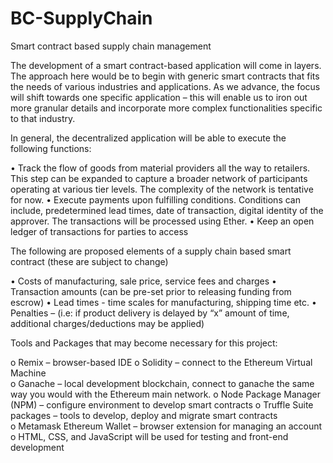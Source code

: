 # BC-SupplyChain
Smart contract based supply chain management

The development of a smart contract-based application will come in layers. The approach here would be to begin with generic smart contracts that fits the needs of various industries and applications. As we advance, the focus will shift towards one specific application – this will enable us to iron out more granular details and incorporate more complex functionalities specific to that industry. 

In general, the decentralized application will be able to execute the following functions:

•	Track the flow of goods from material providers all the way to retailers. This step can be expanded to capture a broader network of participants operating at various tier levels. The complexity of the network is tentative for now. 
• Execute payments upon fulfilling conditions. Conditions can include, predetermined lead times, date of transaction, digital identity of the approver. The transactions will be processed using Ether.
•	Keep an open ledger of transactions for parties to access


The following are proposed elements of a supply chain based smart contract (these are subject to change)

•	Costs of manufacturing, sale price, service fees and charges 
•	Transaction amounts (can be pre-set prior to releasing funding from escrow)
•	Lead times - time scales for manufacturing, shipping time etc. 
•	Penalties – (i.e: if product delivery is delayed by “x” amount of time, additional charges/deductions may be applied)

Tools and Packages that may become necessary for this project:

o	Remix – browser-based IDE 
o	Solidity – connect to the Ethereum Virtual Machine  
o	Ganache – local development blockchain, connect to ganache the same way you would with the Ethereum main network. 
o	Node Package Manager (NPM) – configure environment to develop smart contracts
o	Truffle Suite packages – tools to develop, deploy and migrate smart contracts  
o	Metamask Ethereum Wallet – browser extension for managing an account 
o	HTML, CSS, and JavaScript will be used for testing and front-end development 

